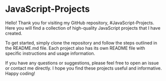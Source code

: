 # JavaScript-Projects
Hello! Thank you for visiting my GitHub repository, #JavaScript-Projects. Here you will find a collection of high-quality JavaScript projects that I have created.

To get started, simply clone the repository and follow the steps outlined in the README.md file. Each project also has its own README file with specific instructions and usage information.

If you have any questions or suggestions, please feel free to open an issue or contact me directly. I hope you find these projects useful and informative. Happy coding!
